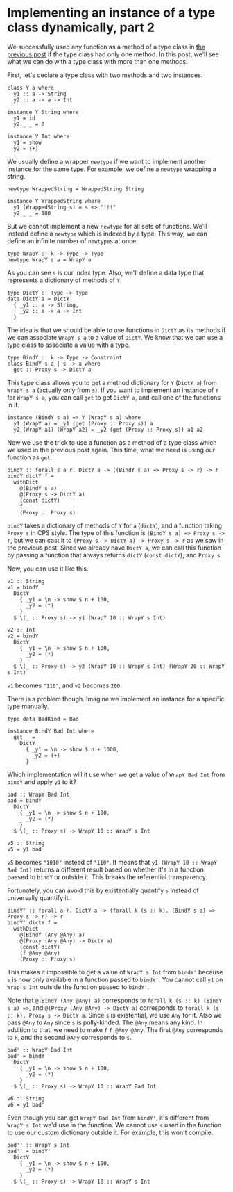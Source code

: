 # Implementing an instance of a type class dynamically, part 2

We successfully used any function as a method of a type class in [the previous post](./reflection1.html) if the type class had only one method. In this post, we'll see what we can do with a type class with more than one methods.

First, let's declare a type class with two methods and two instances.

```
class Y a where
  y1 :: a -> String
  y2 :: a -> a -> Int

instance Y String where
  y1 = id
  y2 _ _ = 0

instance Y Int where
  y1 = show
  y2 = (+)
```

We usually define a wrapper `newtype` if we want to implement another instance for the same type. For example, we define a `newtype` wrapping a string.

```
newtype WrappedString = WrappedString String

instance Y WrappedString where
  y1 (WrappedString s) = s <> "!!!"
  y2 _ _ = 100
```

But we cannot implement a new `newtype` for all sets of functions. We'll instead define a `newtype` which is indexed by a type. This way, we can define an infinite number of `newtype`s at once.

```
type WrapY :: k -> Type -> Type
newtype WrapY s a = WrapY a
```

As you can see `s` is our index type. Also, we'll define a data type that represents a dictionary of methods of `Y`.

```
type DictY :: Type -> Type
data DictY a = DictY
  { _y1 :: a -> String,
    _y2 :: a -> a -> Int
  }
```

The idea is that we should be able to use functions in `DictY` as its methods if we can associate `WrapY s a` to a value of `DictY`. We know that we can use a type class to associate a value with a type.

```
type BindY :: k -> Type -> Constraint
class BindY s a | s -> a where
  get :: Proxy s -> DictY a
```

This type class allows you to get a method dictionary for `Y` (`DictY a`) from `WrapY s a` (actually only from `s`). If you want to implement an instance of `Y` for `WrapY s a`, you can call `get` to get `DictY a`, and call one of the functions in it.

```
instance (BindY s a) => Y (WrapY s a) where
  y1 (WrapY a) = _y1 (get (Proxy :: Proxy s)) a
  y2 (WrapY a1) (WrapY a2) = _y2 (get (Proxy :: Proxy s)) a1 a2
```

Now we use the trick to use a function as a method of a type class which we used in the previous post again. This time, what we need is using our function as `get`.

```
bindY :: forall s a r. DictY a -> ((BindY s a) => Proxy s -> r) -> r
bindY dictY f =
  withDict
    @(BindY s a)
    @(Proxy s -> DictY a)
    (const dictY)
    f
    (Proxy :: Proxy s)
```

`bindY` takes a dictionary of methods of `Y` for `a` (`dictY`), and a function taking `Proxy s` in CPS style. The type of this function is `(BindY s a) => Proxy s -> r`, but we can cast it to `(Proxy s -> DictY a) -> Proxy s -> r` as we saw in the previous post. Since we already have `DictY a`, we can call this function by passing a function that always returns `dictY` (`const dictY`), and `Proxy s`.

Now, you can use it like this.

```
v1 :: String
v1 = bindY
  DictY
    { _y1 = \n -> show $ n + 100,
      _y2 = (*)
    }
  $ \(_ :: Proxy s) -> y1 (WrapY 10 :: WrapY s Int)

v2 :: Int
v2 = bindY
  DictY
    { _y1 = \n -> show $ n + 100,
      _y2 = (*)
    }
  $ \(_ :: Proxy s) -> y2 (WrapY 10 :: WrapY s Int) (WrapY 20 :: WrapY s Int)
```

`v1` becomes `"110"`, and `v2` becomes `200`.

There is a problem though. Imagine we implement an instance for a specific type manually.

```
type data BadKind = Bad

instance BindY Bad Int where
  get _ =
    DictY
      { _y1 = \n -> show $ n + 1000,
        _y2 = (+)
      }
```

Which implementation will it use when we get a value of `WrapY Bad Int` from `bindY` and apply `y1` to it?

```
bad :: WrapY Bad Int
bad = bindY
  DictY
    { _y1 = \n -> show $ n + 100,
      _y2 = (*)
    }
  $ \(_ :: Proxy s) -> WrapY 10 :: WrapY s Int

v5 :: String
v5 = y1 bad
```

`v5` becomes `"1010"` instead of `"110"`. It means that `y1 (WrapY 10 :: WrapY Bad Int)` returns a different result based on whether it's in a function passed to `bindY` or outside it. This breaks the referential transparency.

Fortunately, you can avoid this by existentially quantify `s` instead of universally quantify it.

```
bindY' :: forall a r. DictY a -> (forall k (s :: k). (BindY s a) => Proxy s -> r) -> r
bindY' dictY f =
  withDict
    @(BindY (Any @Any) a)
    @(Proxy (Any @Any) -> DictY a)
    (const dictY)
    (f @Any @Any)
    (Proxy :: Proxy s)
```

This makes it impossible to get a value of `WrapY s Int` from `bindY'` because `s` is now only available in a function passed to `bindY'`. You cannot call `y1` on `Wrap s Int` outside the function passed to `bindY'`.

Note that `@(BindY (Any @Any) a)` corresponds to `forall k (s :: k) (BindY s a) =>`, and `@(Proxy (Any @Any) -> DictY a)` corresponds to `forall k (s :: k). Proxy s -> DictY a`. Since `s` is existential, we use `Any` for it. Also we pass `@Any` to `Any` since `s` is polly-kinded. The `@Any` means any kind. In addition to that, we need to make `f` `f @Any @Any`. The first `@Any` corresponds to `k`, and the second `@Any` corresponds to `s`.

```
bad' :: WrapY Bad Int
bad' = bindY'
  DictY
    { _y1 = \n -> show $ n + 100,
      _y2 = (*)
    }
  $ \(_ :: Proxy s) -> WrapY 10 :: WrapY Bad Int

v6 :: String
v6 = y1 bad'
```

Even though you can get `WrapY Bad Int` from `bindY'`, it's different from `WrapY s Int` we'd use in the function. We cannot use `s` used in the function to use our custom dictionary outside it. For example, this won't compile.

```
bad'' :: WrapY s Int
bad'' = bindY'
  DictY
    { _y1 = \n -> show $ n + 100,
      _y2 = (*)
    }
  $ \(_ :: Proxy s) -> WrapY 10 :: WrapY s Int
```
